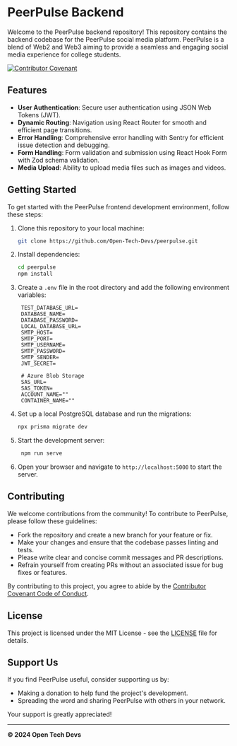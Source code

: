 # PeerPulse Backend

Welcome to the PeerPulse backend repository! This repository contains the backend codebase for the PeerPulse social media platform. PeerPulse is a blend of Web2 and Web3 aiming to provide a seamless and engaging social media experience for college students.

[![Contributor Covenant](https://img.shields.io/badge/Contributor%20Covenant-2.1-4baaaa.svg)](code_of_conduct.md)

## Features

- **User Authentication**: Secure user authentication using JSON Web Tokens (JWT).
- **Dynamic Routing**: Navigation using React Router for smooth and efficient page transitions.
- **Error Handling**: Comprehensive error handling with Sentry for efficient issue detection and debugging.
- **Form Handling**: Form validation and submission using React Hook Form with Zod schema validation.
- **Media Upload**: Ability to upload media files such as images and videos.

## Getting Started

To get started with the PeerPulse frontend development environment, follow these steps:

1. Clone this repository to your local machine:

   ```bash
   git clone https://github.com/Open-Tech-Devs/peerpulse.git
   ```

2. Install dependencies:

   ```bash
   cd peerpulse
   npm install
   ```

3. Create a `.env` file in the root directory and add the following environment variables:

   ```dotenv
    TEST_DATABASE_URL=
    DATABASE_NAME=
    DATABASE_PASSWORD=
    LOCAL_DATABASE_URL=
    SMTP_HOST=
    SMTP_PORT=
    SMTP_USERNAME=
    SMTP_PASSWORD=
    SMTP_SENDER=
    JWT_SECRET=

    # Azure Blob Storage
    SAS_URL=
    SAS_TOKEN=
    ACCOUNT_NAME=""
    CONTAINER_NAME=""
   ```

4. Set up a local PostgreSQL database and run the migrations:

   ```bash
   npx prisma migrate dev
   ```

5. Start the development server:

   ```bash
    npm run serve
   ```

6. Open your browser and navigate to `http://localhost:5000` to start the server.

## Contributing

We welcome contributions from the community! To contribute to PeerPulse, please follow these guidelines:

- Fork the repository and create a new branch for your feature or fix.
- Make your changes and ensure that the codebase passes linting and tests.
- Please write clear and concise commit messages and PR descriptions.
- Refrain yourself from creating PRs without an associated issue for bug fixes or features.

By contributing to this project, you agree to abide by the [Contributor Covenant Code of Conduct](./CODE_OF_CONDUCT.md).

## License

This project is licensed under the MIT License - see the [LICENSE](./LICENSE) file for details.

## Support Us

If you find PeerPulse useful, consider supporting us by:

- Making a donation to help fund the project's development.
- Spreading the word and sharing PeerPulse with others in your network.

Your support is greatly appreciated!

---

**© 2024 Open Tech Devs**
